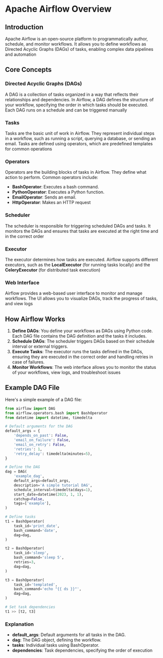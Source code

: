 # Apache Airflow Overview

## Introduction
Apache Airflow is an open-source platform to programmatically author, schedule, and monitor workflows. It allows you to define workflows as Directed Acyclic Graphs (DAGs) of tasks, enabling complex data pipelines and automation

## Core Concepts

### Directed Acyclic Graphs (DAGs)
A DAG is a collection of tasks organized in a way that reflects their relationships and dependencies. In Airflow, a DAG defines the structure of your workflow, specifying the order in which tasks should be executed. Each DAG runs on a schedule and can be triggered manually 
### Tasks
Tasks are the basic unit of work in Airflow. They represent individual steps in a workflow, such as running a script, querying a database, or sending an email. Tasks are defined using operators, which are predefined templates for common operations 

### Operators
Operators are the building blocks of tasks in Airflow. They define what action to perform. Common operators include:
- **BashOperator**: Executes a bash command.
- **PythonOperator**: Executes a Python function.
- **EmailOperator**: Sends an email.
- **HttpOperator**: Makes an HTTP request

### Scheduler
The scheduler is responsible for triggering scheduled DAGs and tasks. It monitors the DAGs and ensures that tasks are executed at the right time and in the correct order

### Executor
The executor determines how tasks are executed. Airflow supports different executors, such as the **LocalExecutor** (for running tasks locally) and the **CeleryExecutor** (for distributed task execution)

### Web Interface
Airflow provides a web-based user interface to monitor and manage workflows. The UI allows you to visualize DAGs, track the progress of tasks, and view logs
## How Airflow Works

1. **Define DAGs**: You define your workflows as DAGs using Python code. Each DAG file contains the DAG definition and the tasks it includes.
2. **Schedule DAGs**: The scheduler triggers DAGs based on their schedule interval or external triggers.
3. **Execute Tasks**: The executor runs the tasks defined in the DAGs, ensuring they are executed in the correct order and handling retries in case of failures.
4. **Monitor Workflows**: The web interface allows you to monitor the status of your workflows, view logs, and troubleshoot issues

## Example DAG File

Here's a simple example of a DAG file:

```python
from airflow import DAG
from airflow.operators.bash import BashOperator
from datetime import datetime, timedelta

# Default arguments for the DAG
default_args = {
    'depends_on_past': False,
    'email_on_failure': False,
    'email_on_retry': False,
    'retries': 1,
    'retry_delay': timedelta(minutes=5),
}

# Define the DAG
dag = DAG(
    'example_dag',
    default_args=default_args,
    description='A simple tutorial DAG',
    schedule_interval=timedelta(days=1),
    start_date=datetime(2023, 1, 1),
    catchup=False,
    tags=['example'],
)

# Define tasks
t1 = BashOperator(
    task_id='print_date',
    bash_command='date',
    dag=dag,
)

t2 = BashOperator(
    task_id='sleep',
    bash_command='sleep 5',
    retries=3,
    dag=dag,
)

t3 = BashOperator(
    task_id='templated',
    bash_command='echo "{{ ds }}"',
    dag=dag,
)

# Set task dependencies
t1 >> [t2, t3]
```

### Explanation
- **default_args**: Default arguments for all tasks in the DAG.
- **dag**: The DAG object, defining the workflow.
- **tasks**: Individual tasks using BashOperator.
- **dependencies**: Task dependencies, specifying the order of execution


